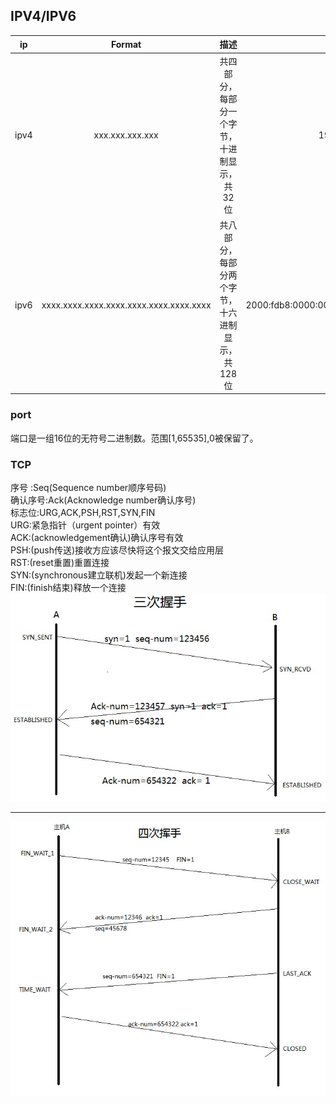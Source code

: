## IPV4/IPV6

| ip | Format | 描述 | 例子 |
|:---:|:---:|:---:|:---:|
| ipv4 | xxx.xxx.xxx.xxx | 共四部分，每部分一个字节，十进制显示，共32位 | 192.16.1.1 | 
| ipv6 | xxxx.xxxx.xxxx.xxxx.xxxx.xxxx.xxxx.xxxx | 共八部分，每部分两个字节，十六进制显示，共128位 | 2000:fdb8:0000:0000:0001:00ab:853c:39a1 |
### port
端口是一组16位的无符号二进制数。范围[1,65535],0被保留了。
### TCP
序号 :Seq(Sequence number顺序号码)  
确认序号:Ack(Acknowledge number确认序号)  
标志位:URG,ACK,PSH,RST,SYN,FIN  
URG:紧急指针（urgent pointer）有效  
ACK:(acknowledgement确认)确认序号有效  
PSH:(push传送)接收方应该尽快将这个报文交给应用层  
RST:(reset重置)重置连接  
SYN:(synchronous建立联机)发起一个新连接  
FIN:(finish结束)释放一个连接  
![三次握手](/images/three.jpg "三次握手")
* * *
![四次挥手](/images/four.jpg "四次挥手")